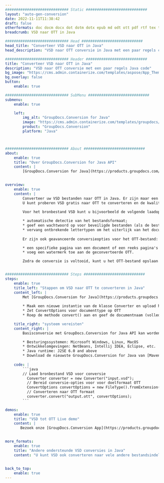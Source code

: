 ```yaml
---
############################# Static ############################
layout: "auto-gen-conversion"
date: 2022-11-11T11:38:42
draft: false
otherformats: doc docm docx dot dotm dotx epub md odt ott pdf rtf tex txt vdx vsdm vsdx vssm vssx vstm vstx vsx vtx xps
breadcrumb: VSD naar OTT in Java

############################# Head ############################
head_title: "Converteer VSD naar OTT in Java"
head_description: "VSD naar OTT conversie in Java met een paar regels code. Converteer meer dan 160 bestandsindelingen met de GroupDocs-documentconversie-API voor Java"

############################# Header ############################
title: "Converteer VSD naar OTT in Java"
description: "VSD naar OTT conversie met een paar regels Java code"
bg_image: "https://cms.admin.containerize.com/templates/aspose/App_Themes/V3/images/bg/header1.png"
bg_overlay: false
button:
    enable: true

############################# SubMenu ############################
submenu:
    enable: true

    left:
        img_alt: "GroupDocs.Conversion for Java"
        image: "https://cms.admin.containerize.com/templates/groupdocs/images/product-logos/90x90-noborder/groupdocs-conversion-java.png"
        product: "GroupDocs.Conversion"
        platform: "Java"



############################# About ############################
about:
    enable: true
    title: "Over GroupDocs.Conversion for Java API"
    content: |
        [GroupDocs.Conversion for Java](https://products.groupdocs.com/conversion/java/) is een geavanceerde conversie-API voor bestandsindelingen voor het converteren tussen populaire afbeeldings- en documentindelingen zoals Microsoft Office, OpenDocument, PDF, HTML, e-mail, CAD. en nog veel meer met slechts een paar regels code. De native API detecteert automatisch de formaten van de originele documenten en biedt veel opties voor het aanpassen van de geconverteerde documenten. Naast de functie om informatie uit een document te extraheren, ondersteunt het standaard ook het cachen van de conversieresultaten naar de lokale schijf. Elk type cacheopslag kan echter worden ondersteund door de juiste interfaces te implementeren - Amazon S3, Dropbox, Google Drive, Windows Azure, Reddis of andere.
    

overview:
    enable: true
    content: |
        Converteer uw VSD bestanden naar OTT in Java. Er zijn maar een paar regels Java code nodig op elk platform naar keuze, zoals Windows, Linux, macOS.
        U kunt proberen VSD gratis naar OTT te converteren en de kwaliteit van de conversieresultaten te evalueren. Naast eenvoudige scripts voor bestandsconversie, kunt u meer geavanceerde opties proberen voor het laden van het VSD-bronbestand en het opslaan van de OTT-uitvoer. 
        
        Voor het bronbestand VSD kunt u bijvoorbeeld de volgende laadopties gebruiken:

        * automatische detectie van het bestandsformaat;
        * geef een wachtwoord op voor beveiligde bestanden (als de bestandsindeling dit ondersteunt);
        * vervang ontbrekende lettertypen om het uiterlijk van het document te behouden.
        
        Er zijn ook geavanceerde conversieopties voor het OTT-bestand:

        * een specifieke pagina van een document of een reeks pagina's converteren;
        * voeg een watermerk toe aan de geconverteerde OTT.

        Zodra de conversie is voltooid, kunt u het OTT-bestand opslaan in uw lokale bestandspad of in opslag van derden, zoals FTP, Amazon S3, Google Drive, Dropbox enz. Let op - om VSD te converteren tot OTT, hoeft u geen extra software te installeren, zoals MS Office, Open Office, Adobe Acrobat Reader etc.


############################# Steps ############################
steps:
    enable: true
    title_left: "Stappen om VSD naar OTT te converteren in Java"
    content_left: |
        Met [GroupDocs.Conversion for Java](https://products.groupdocs.com/conversion/java/) kunnen ontwikkelaars het VSD-bestand eenvoudig converteren naar OTT met een paar regels code.
        
        * Maak een nieuwe instantie van de klasse Converter en upload het bestand VSD met het volledige pad
        * Zet ConvertOptions voor documenttype op OTT
        * Roep de methode convert() aan en geef de documentnaam (volledig pad) en formaat (OTT) door als parameter

    title_right: "systeem vereisten"
    content_right: |
        Basisconversie met GroupDocs.Conversion for Java API kan worden gedaan met slechts een paar regels code. Onze API's worden ondersteund op alle belangrijke platforms en besturingssystemen. Voordat u de onderstaande code uitvoert, moet u ervoor zorgen dat de volgende vereisten op uw systeem zijn geïnstalleerd.

        * Besturingssystemen: Microsoft Windows, Linux, MacOS
        * Ontwikkelomgevingen: NetBeans, Intellij IDEA, Eclipse, etc.
        * Java runtime: J2SE 6.0 and above
        * Download de nieuwste GroupDocs.Conversion for Java van [Maven](https://repository.groupdocs.com/webapp/#/artifacts/browse/tree/General/repo/com/groupdocs/groupdocs-conversion)
         
    code: |
        ```java    
        // Laad bronbestand VSD voor conversie
          Converter converter = new Converter("input.vsd");
          // Bereid conversie-opties voor voor doelformaat OTT
          ConvertOptions convertOptions = new FileType().fromExtension("ott").getConvertOptions();
          // Converteren naar OTT formaat
          converter.convert("output.ott", convertOptions);
        ```

demos:
    enable: true
    title: "VSD tot OTT Live demo"
    content: |
       Bezoek onze [GroupDocs.Conversion App](https://products.groupdocs.app/conversion/family) website en probeer VSD naar OTT conversie nu. De gratis demo heeft de volgende voordelen:
          

more_formats:
    enable: true
    title: "Andere ondersteunde VSD conversies in Java"
    content: "U kunt VSD ook converteren naar vele andere bestandsindelingen. Zie de lijst hieronder."
       
       
back_to_top:
    enable: true
---
```

